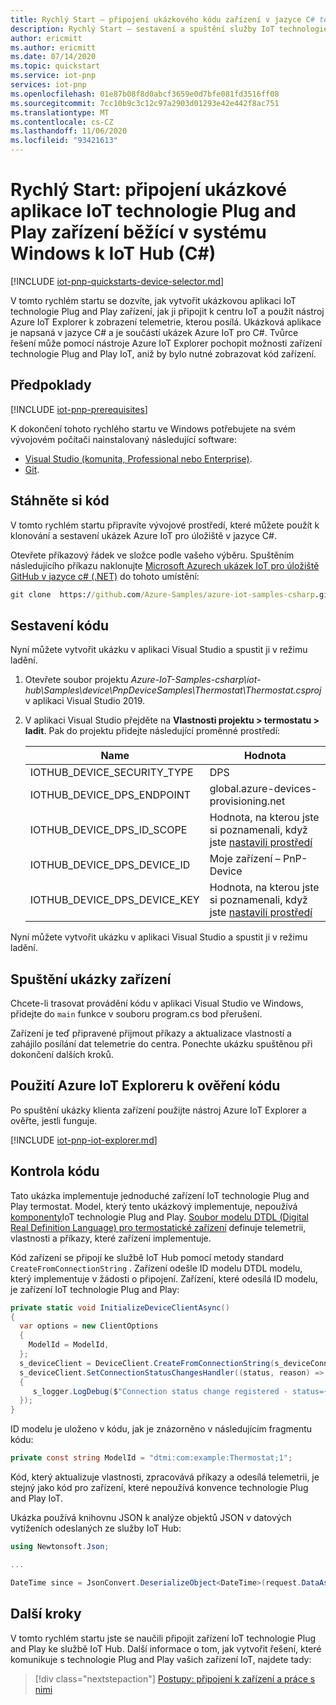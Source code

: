 ```yaml
---
title: Rychlý Start – připojení ukázkového kódu zařízení v jazyce C# technologie Plug and Play k Azure IoT Hub | Microsoft Docs
description: Rychlý Start – sestavení a spuštění služby IoT technologie Plug and Play ukázkový kód zařízení ve Windows, který se připojuje ke centru IoT. K zobrazení informací odesílaných zařízením do centra použijte nástroj Azure IoT Explorer.
author: ericmitt
ms.author: ericmitt
ms.date: 07/14/2020
ms.topic: quickstart
ms.service: iot-pnp
services: iot-pnp
ms.openlocfilehash: 01e87b08f8d0abcf3659e0d7bfe081fd3516ff08
ms.sourcegitcommit: 7cc10b9c3c12c97a2903d01293e42e442f8ac751
ms.translationtype: MT
ms.contentlocale: cs-CZ
ms.lasthandoff: 11/06/2020
ms.locfileid: "93421613"
---
```

# <a name="quickstart-connect-a-sample-iot-plug-and-play-device-application-running-on-windows-to-iot-hub-c"></a>Rychlý Start: připojení ukázkové aplikace IoT technologie Plug and Play zařízení běžící v systému Windows k IoT Hub (C#)

[!INCLUDE [iot-pnp-quickstarts-device-selector.md](../../includes/iot-pnp-quickstarts-device-selector.md)]

V tomto rychlém startu se dozvíte, jak vytvořit ukázkovou aplikaci IoT technologie Plug and Play zařízení, jak ji připojit k centru IoT a použít nástroj Azure IoT Explorer k zobrazení telemetrie, kterou posílá. Ukázková aplikace je napsaná v jazyce C# a je součástí ukázek Azure IoT pro C#. Tvůrce řešení může pomocí nástroje Azure IoT Explorer pochopit možnosti zařízení technologie Plug and Play IoT, aniž by bylo nutné zobrazovat kód zařízení.

## <a name="prerequisites"></a>Předpoklady

[!INCLUDE [iot-pnp-prerequisites](../../includes/iot-pnp-prerequisites.md)]

K dokončení tohoto rychlého startu ve Windows potřebujete na svém vývojovém počítači nainstalovaný následující software:

* [Visual Studio (komunita, Professional nebo Enterprise)](https://visualstudio.microsoft.com/downloads/).
* [Git](https://git-scm.com/download/).

## <a name="download-the-code"></a>Stáhněte si kód

V tomto rychlém startu připravíte vývojové prostředí, které můžete použít k klonování a sestavení ukázek Azure IoT pro úložiště v jazyce C#.

Otevřete příkazový řádek ve složce podle vašeho výběru. Spuštěním následujícího příkazu naklonujte [Microsoft Azurech ukázek IoT pro úložiště GitHub v jazyce c# (.NET)](https://github.com/Azure-Samples/azure-iot-samples-csharp) do tohoto umístění:

```cmd
git clone  https://github.com/Azure-Samples/azure-iot-samples-csharp.git
```

## <a name="build-the-code"></a>Sestavení kódu

Nyní můžete vytvořit ukázku v aplikaci Visual Studio a spustit ji v režimu ladění.

1. Otevřete soubor projektu *Azure-IoT-Samples-csharp\iot-hub\Samples\device\PnpDeviceSamples\Thermostat\Thermostat.csproj* v aplikaci Visual Studio 2019.

1. V aplikaci Visual Studio přejděte na **Vlastnosti projektu > termostatu > ladit**. Pak do projektu přidejte následující proměnné prostředí:

    | Name | Hodnota |
    | ---- | ----- |
    | IOTHUB_DEVICE_SECURITY_TYPE | DPS |
    | IOTHUB_DEVICE_DPS_ENDPOINT | global.azure-devices-provisioning.net |
    | IOTHUB_DEVICE_DPS_ID_SCOPE | Hodnota, na kterou jste si poznamenali, když jste [nastavili prostředí](set-up-environment.md) |
    | IOTHUB_DEVICE_DPS_DEVICE_ID | Moje zařízení – PnP-Device |
    | IOTHUB_DEVICE_DPS_DEVICE_KEY | Hodnota, na kterou jste si poznamenali, když jste [nastavili prostředí](set-up-environment.md) |

Nyní můžete vytvořit ukázku v aplikaci Visual Studio a spustit ji v režimu ladění.

## <a name="run-the-device-sample"></a>Spuštění ukázky zařízení

Chcete-li trasovat provádění kódu v aplikaci Visual Studio ve Windows, přidejte do `main` funkce v souboru program.cs bod přerušení.

Zařízení je teď připravené přijmout příkazy a aktualizace vlastností a zahájilo posílání dat telemetrie do centra. Ponechte ukázku spuštěnou při dokončení dalších kroků.

## <a name="use-azure-iot-explorer-to-validate-the-code"></a>Použití Azure IoT Exploreru k ověření kódu

Po spuštění ukázky klienta zařízení použijte nástroj Azure IoT Explorer a ověřte, jestli funguje.

[!INCLUDE [iot-pnp-iot-explorer.md](../../includes/iot-pnp-iot-explorer.md)]

## <a name="review-the-code"></a>Kontrola kódu

Tato ukázka implementuje jednoduché zařízení IoT technologie Plug and Play termostat. Model, který tento ukázkový implementuje, nepoužívá [komponenty](concepts-components.md)IoT technologie Plug and Play. [Soubor modelu DTDL (Digital Real Definition Language) pro termostatické zařízení](https://github.com/Azure/opendigitaltwins-dtdl/blob/master/DTDL/v2/samples/Thermostat.json) definuje telemetrii, vlastnosti a příkazy, které zařízení implementuje.

Kód zařízení se připojí ke službě IoT Hub pomocí metody standard `CreateFromConnectionString` . Zařízení odešle ID modelu DTDL modelu, který implementuje v žádosti o připojení. Zařízení, které odesílá ID modelu, je zařízení IoT technologie Plug and Play:

```csharp
private static void InitializeDeviceClientAsync()
{
  var options = new ClientOptions
  {
    ModelId = ModelId,
  };
  s_deviceClient = DeviceClient.CreateFromConnectionString(s_deviceConnectionString, TransportType.Mqtt, options);
  s_deviceClient.SetConnectionStatusChangesHandler((status, reason) =>
  {
     s_logger.LogDebug($"Connection status change registered - status={status}, reason={reason}.");
  });
}
```

ID modelu je uloženo v kódu, jak je znázorněno v následujícím fragmentu kódu:

```csharp
private const string ModelId = "dtmi:com:example:Thermostat;1";
```

Kód, který aktualizuje vlastnosti, zpracovává příkazy a odesílá telemetrii, je stejný jako kód pro zařízení, které nepoužívá konvence technologie Plug and Play IoT.

Ukázka používá knihovnu JSON k analýze objektů JSON v datových vytíženích odeslaných ze služby IoT Hub:

```csharp
using Newtonsoft.Json;

...

DateTime since = JsonConvert.DeserializeObject<DateTime>(request.DataAsJson);
```

## <a name="next-steps"></a>Další kroky

V tomto rychlém startu jste se naučili připojit zařízení IoT technologie Plug and Play ke službě IoT Hub. Další informace o tom, jak vytvořit řešení, které komunikuje s technologie Plug and Play vašich zařízení IoT, najdete tady:

> [!div class="nextstepaction"]
> [Postupy: připojení k zařízení a práce s nimi](./quickstart-service-node.md)